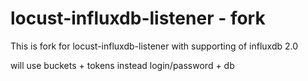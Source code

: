 # locust-influxdb-listener - fork
This is fork for locust-influxdb-listener with supporting of influxdb 2.0

will use buckets + tokens instead login/password + db
